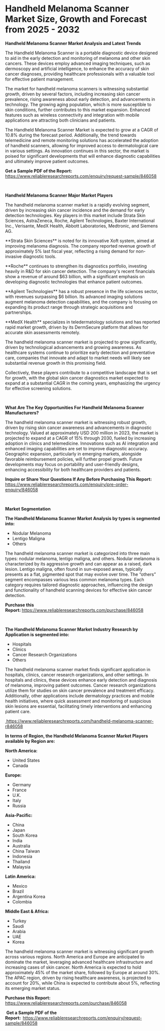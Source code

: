 <p><h1>Handheld Melanoma Scanner Market Size, Growth and Forecast from 2025 - 2032</h1></p><p><strong>Handheld Melanoma Scanner Market Analysis and Latest Trends</strong></p>
<p><p>The Handheld Melanoma Scanner is a portable diagnostic device designed to aid in the early detection and monitoring of melanoma and other skin cancers. These devices employ advanced imaging techniques, such as dermoscopy and artificial intelligence, to enhance the accuracy of skin cancer diagnoses, providing healthcare professionals with a valuable tool for effective patient management.</p><p>The market for handheld melanoma scanners is witnessing substantial growth, driven by several factors, including increasing skin cancer prevalence, rising awareness about early detection, and advancements in technology. The growing aging population, which is more susceptible to skin conditions, further contributes to this market expansion. Enhanced features such as wireless connectivity and integration with mobile applications are attracting both clinicians and patients.</p><p>The Handheld Melanoma Scanner Market is expected to grow at a CAGR of 10.8% during the forecast period. Additionally, the trend towards telemedicine and remote monitoring solutions has accelerated the adoption of handheld scanners, allowing for improved access to dermatological care in various settings. As innovation continues in this sector, the market is poised for significant developments that will enhance diagnostic capabilities and ultimately improve patient outcomes.</p></p>
<p><strong>Get a Sample PDF of the Report:&nbsp;</strong> <a href="https://www.reliableresearchreports.com/enquiry/request-sample/846058?utm_campaign=3325&utm_medium=2&utm_source=Github&utm_content=ia&utm_term=13042025&utm_id=handheld-melanoma-scanner">https://www.reliableresearchreports.com/enquiry/request-sample/846058</a></p>
<p>&nbsp;</p>
<p><strong>Handheld Melanoma Scanner Major Market Players</strong></p>
<p><p>The handheld melanoma scanner market is a rapidly evolving segment, driven by increasing skin cancer incidence and the demand for early detection technologies. Key players in this market include Strata Skin Sciences, AstraZeneca, Roche, Agilent Technologies, Baxter International Inc., Verisante, MedX Health, Abbott Laboratories, Medtronic, and Siemens AG.</p><p>**Strata Skin Sciences** is noted for its innovative Xoft system, aimed at improving melanoma diagnosis. The company reported revenue growth of approximately 5% last fiscal year, reflecting a rising demand for non-invasive diagnostic tools.</p><p>**Roche** continues to strengthen its diagnostics portfolio, investing heavily in R&D for skin cancer detection. The company's recent financials show a revenue of around $63 billion, with a significant emphasis on developing diagnostic technologies that enhance patient outcomes.</p><p>**Agilent Technologies** has a robust presence in the life sciences sector, with revenues surpassing $6 billion. Its advanced imaging solutions augment melanoma detection capabilities, and the company is focusing on expanding its product range through strategic acquisitions and partnerships.</p><p>**MedX Health** specializes in teledermatology solutions and has reported rapid market growth, driven by its DermSecure platform that allows for accurate skin assessments remotely.</p><p>The handheld melanoma scanner market is projected to grow significantly, driven by technological advancements and growing awareness. As healthcare systems continue to prioritize early detection and preventative care, companies that innovate and adapt to market needs will likely see substantial revenue growth in this promising field.</p><p>Collectively, these players contribute to a competitive landscape that is set for growth, with the global skin cancer diagnostics market expected to expand at a substantial CAGR in the coming years, emphasizing the urgency for effective screening solutions.</p></p>
<p>&nbsp;</p>
<p><strong>What Are The Key Opportunities For Handheld Melanoma Scanner Manufacturers?</strong></p>
<p><p>The handheld melanoma scanner market is witnessing robust growth, driven by rising skin cancer awareness and advancements in diagnostic technology. Valued at approximately USD 200 million in 2023, the market is projected to expand at a CAGR of 15% through 2030, fueled by increasing adoption in clinics and telemedicine. Innovations such as AI integration and enhanced imaging capabilities are set to improve diagnostic accuracy. Geographic expansion, particularly in emerging markets, alongside favorable reimbursement policies, will further propel growth. Future developments may focus on portability and user-friendly designs, enhancing accessibility for both healthcare providers and patients.</p></p>
<p><strong>Inquire or Share Your Questions If Any Before Purchasing This Report:</strong> <a href="https://www.reliableresearchreports.com/enquiry/pre-order-enquiry/846058?utm_campaign=3325&utm_medium=2&utm_source=Github&utm_content=ia&utm_term=13042025&utm_id=handheld-melanoma-scanner">https://www.reliableresearchreports.com/enquiry/pre-order-enquiry/846058</a></p>
<p>&nbsp;</p>
<p><strong>Market Segmentation</strong></p>
<p><strong>The Handheld Melanoma Scanner Market Analysis by types is segmented into:</strong></p>
<p><ul><li>Nodular Melanoma</li><li>Lentigo Maligna</li><li>Others</li></ul></p>
<p><p>The handheld melanoma scanner market is categorized into three main types: nodular melanoma, lentigo maligna, and others. Nodular melanoma is characterized by its aggressive growth and can appear as a raised, dark lesion. Lentigo maligna, often found in sun-exposed areas, typically presents as a flat, pigmented spot that may evolve over time. The “others” segment encompasses various less common melanoma types. Each category requires tailored diagnostic approaches, influencing the design and functionality of handheld scanning devices for effective skin cancer detection.</p></p>
<p><strong>Purchase this Report:&nbsp;</strong><a href="https://www.reliableresearchreports.com/purchase/846058?utm_campaign=3325&utm_medium=2&utm_source=Github&utm_content=ia&utm_term=13042025&utm_id=handheld-melanoma-scanner">https://www.reliableresearchreports.com/purchase/846058</a></p>
<p>&nbsp;</p>
<p><strong>The Handheld Melanoma Scanner Market Industry Research by Application is segmented into:</strong></p>
<p><ul><li>Hospitals</li><li>Clinics</li><li>Cancer Research Organizations</li><li>Others</li></ul></p>
<p><p>The handheld melanoma scanner market finds significant application in hospitals, clinics, cancer research organizations, and other settings. In hospitals and clinics, these devices enhance early detection and diagnosis of melanoma, improving patient outcomes. Cancer research organizations utilize them for studies on skin cancer prevalence and treatment efficacy. Additionally, other applications include dermatology practices and mobile health initiatives, where quick assessment and monitoring of suspicious skin lesions are essential, facilitating timely interventions and enhancing patient care.</p></p>
<p><a href="https://www.reliableresearchreports.com/handheld-melanoma-scanner-r846058?utm_campaign=3325&utm_medium=2&utm_source=Github&utm_content=ia&utm_term=13042025&utm_id=handheld-melanoma-scanner">&nbsp;https://www.reliableresearchreports.com/handheld-melanoma-scanner-r846058</a></p>
<p><strong>In terms of Region, the Handheld Melanoma Scanner Market Players available by Region are:</strong></p>
<p>
    <p> <strong> North America: </strong>
        <ul>
            <li>United States</li>
            <li>Canada</li>
        </ul>
        </p> 
    <p> <strong> Europe: </strong>
        <ul>
            <li>Germany</li>
            <li>France</li>
            <li>U.K.</li>
            <li>Italy</li>
            <li>Russia</li>
        </ul>
        </p> 
    <p> <strong> Asia-Pacific: </strong>
        <ul>
            <li>China</li>
            <li>Japan</li>
            <li>South Korea</li>
            <li>India</li>
            <li>Australia</li>
            <li>China Taiwan</li>
            <li>Indonesia</li>
            <li>Thailand</li>
            <li>Malaysia</li>
        </ul>
        </p> 
    <p> <strong> Latin America: </strong>
        <ul>
            <li>Mexico</li>
            <li>Brazil</li>
            <li>Argentina Korea</li>
            <li>Colombia</li>
        </ul>
        </p> 
    <p> <strong> Middle East & Africa: </strong>
        <ul>
            <li>Turkey</li>
            <li>Saudi</li>
            <li>Arabia</li>
            <li>UAE</li>
            <li>Korea</li>
        </ul>
    </p>
    </p>
<p><p>The handheld melanoma scanner market is witnessing significant growth across various regions. North America and Europe are anticipated to dominate the market, leveraging advanced healthcare infrastructure and increasing cases of skin cancer. North America is expected to hold approximately 45% of the market share, followed by Europe at around 30%. The APAC region, driven by rising healthcare awareness, is projected to account for 20%, while China is expected to contribute about 5%, reflecting its emerging market status.</p></p>
<p><strong>Purchase this Report: </strong><a href="https://www.reliableresearchreports.com/purchase/846058?utm_campaign=3325&utm_medium=2&utm_source=Github&utm_content=ia&utm_term=13042025&utm_id=handheld-melanoma-scanner">https://www.reliableresearchreports.com/purchase/846058</a></p>
<p>&nbsp;<strong>Get a Sample PDF of the Report:&nbsp;&nbsp;</strong><a href="https://www.reliableresearchreports.com/enquiry/request-sample/846058?utm_campaign=3325&utm_medium=2&utm_source=Github&utm_content=ia&utm_term=13042025&utm_id=handheld-melanoma-scanner">https://www.reliableresearchreports.com/enquiry/request-sample/846058</a></p>
<p><strong></strong></p>
<p><p></p><p></p><p></p></p>